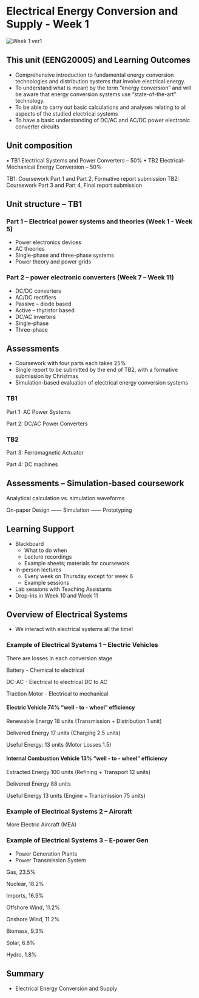 # Electrical Energy Conversion and Supply - Week 1

<img src="C:\Users\const\Documents\GitHub\Electrical-Energy-Conversion-and-Supply\Week 1\images\Week 1 ver1.jpg" alt="Week 1 ver1" />

## This unit (EENG20005) and Learning Outcomes

- Comprehensive introduction to fundamental energy conversion technologies and distribution systems that involve electrical energy. 
- To understand what is meant by the term “energy conversion” and will be aware that energy conversion systems use “state-of-the-art” technology.
- To be able to carry out basic calculations and analyses relating to all aspects of the studied electrical systems
- To have a basic understanding of DC/AC and AC/DC power electronic converter circuits

## Unit composition

• TB1 Electrical Systems and Power Converters – 50%
• TB2 Electrical-Mechanical Energy Conversion – 50%

TB1: Coursework Part 1 and Part 2, Formative report submission
TB2: Coursework Part 3 and Part 4, Final report submission

## Unit structure – TB1

### Part 1 – Electrical power systems and theories (Week 1 - Week 5)

- Power electronics devices 
- AC theories 
- Single-phase and three-phase systems 
- Power theory and power grids

### Part 2 – power electronic converters (Week 7 – Week 11)

- DC/DC converters 
- AC/DC rectifiers 
- Passive – diode based 
- Active – thyristor based 
- DC/AC inverters 
- Single-phase 
- Three-phase

## Assessments

- Coursework with four parts each takes 25% 
- Single report to be submitted by the end of TB2, with a formative submission by Christmas 
- Simulation-based evaluation of electrical energy conversion systems

### TB1

Part 1: AC Power Systems 

Part 2: DC/AC Power Converters

### TB2

Part 3: Ferromagnetic Actuator

Part 4: DC machines

## Assessments – Simulation-based coursework

Analytical calculation vs. simulation waveforms 

On-paper Design —— Simulation —— Prototyping 

## Learning Support

- Blackboard 
  - What to do when
  - Lecture recordings 
  - Example sheets; materials for coursework 
- In-person lectures 
  - Every week on Thursday except for week 6 
  - Example sessions 
- Lab sessions with Teaching Assistants 
- Drop-ins in Week 10 and Week 11

## Overview of Electrical Systems

- We interact with electrical systems all the time!

### Example of Electrical Systems 1 – Electric Vehicles

There are losses in each conversion stage 

Battery - Chemical to electrical 

DC-AC - Electrical to electrical DC to AC 

Traction Motor - Electrical to mechanical 

#### Electric Vehicle 74% “well - to - wheel” efficiency 

Renewable Energy 18 units (Transmission + Distribution 1 unit) 

Delivered Energy 17 units (Charging 2.5 units) 

Useful Energy: 13 units (Motor Losses 1.5) 

#### Internal Combustion Vehicle 13% “well - to - wheel” efficiency 

Extracted Energy 100 units (Refining + Transport 12 units) 

Delivered Energy 88 units 

Useful Energy 13 units (Engine + Transmission 75 units) 

### Example of Electrical Systems 2 – Aircraft 

More Electric Aircraft (MEA) 

### Example of Electrical Systems 3 – E-power Gen 

- Power Generation Plants 
- Power Transmission System 

Gas, 23.5% 

Nuclear, 18.2% 

Imports, 16.9% 

Offshore Wind, 11.2% 

Onshore Wind, 11.2% 

Biomass, 9.3% 

Solar, 6.8% 

Hydro, 1.8% 

## Summary

- Electrical Energy Conversion and Supply
